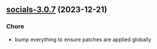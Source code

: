 

## [socials-3.0.7](https://github.com/truecharts/charts/compare/socials-3.0.6...socials-3.0.7) (2023-12-21)

### Chore

- bump everything to ensure patches are applied globally
  
  